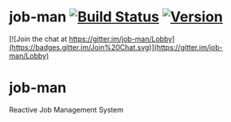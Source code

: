 job-man [![Build Status](https://travis-ci.org/pawelkaczor/job-man.svg?branch=master)](https://travis-ci.org/pawelkaczor/job-man) [![Version](https://img.shields.io/maven-central/v/pl.newicom.dddd/job-man-core_2.12.svg?label=version)](http://search.maven.org/#search%7Cga%7C1%7Cg%3Apl.newicom.jobman)
========

[![Join the chat at https://gitter.im/job-man/Lobby](https://badges.gitter.im/Join%20Chat.svg)](https://gitter.im/job-man/Lobby)

# job-man
Reactive Job Management System
